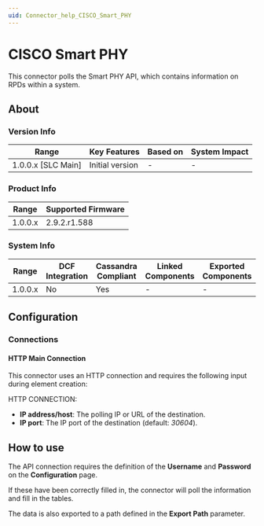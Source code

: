 ```yaml
---
uid: Connector_help_CISCO_Smart_PHY
---
```


# CISCO Smart PHY

This connector polls the Smart PHY API, which contains information on RPDs within a system.

## About

### Version Info

| Range                | Key Features     | Based on     | System Impact     |
|----------------------|------------------|--------------|-------------------|
| 1.0.0.x \[SLC Main\] | Initial version  | \-           | \-                |

### Product Info

| Range     | Supported Firmware     |
|-----------|------------------------|
| 1.0.0.x   | 2.9.2.r1.588           |

### System Info

| Range     | DCF Integration     | Cassandra Compliant     | Linked Components     | Exported Components     |
|-----------|---------------------|-------------------------|-----------------------|-------------------------|
| 1.0.0.x   | No                  | Yes                     | \-                    | \-                      |

## Configuration

### Connections

#### HTTP Main Connection

This connector uses an HTTP connection and requires the following input during element creation:

HTTP CONNECTION:

- **IP address/host**: The polling IP or URL of the destination.
- **IP port**: The IP port of the destination (default: *30604*).

## How to use

The API connection requires the definition of the **Username** and **Password** on the **Configuration** page.

If these have been correctly filled in, the connector will poll the information and fill in the tables.

The data is also exported to a path defined in the **Export Path** parameter.
